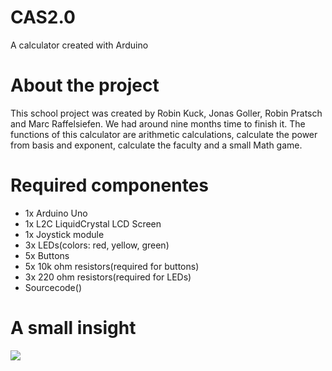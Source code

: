 # CAS2.0
A calculator created with Arduino

# About the project

This school project was created by Robin Kuck, Jonas Goller, Robin Pratsch and Marc Raffelsiefen. We had around nine months time to finish it. The functions of this calculator are arithmetic calculations, calculate the power from basis and exponent, calculate the faculty and a small Math game.

# Required componentes

- 1x Arduino Uno
- 1x L2C LiquidCrystal LCD Screen
- 1x Joystick module
- 3x LEDs(colors: red, yellow, green)
- 5x Buttons
- 5x 10k ohm resistors(required for buttons)
- 3x 220 ohm resistors(required for LEDs)
- Sourcecode()

# A small insight 

![](http://robinkuck.de/imgs/github/cas2.0.JPG)
